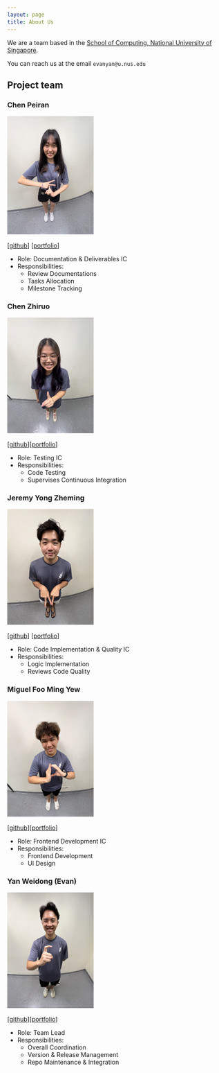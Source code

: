 ```yaml
---
layout: page
title: About Us
---
```


We are a team based in the [School of Computing, National University of Singapore](http://www.comp.nus.edu.sg).

You can reach us at the email `evanyan@u.nus.edu`

## Project team

### Chen Peiran

<img src="images/peiran18.png" width="200px">

[[github](https://github.com/peiran18)]
[[portfolio](team/peiran18.md)]

* Role: Documentation & Deliverables IC
* Responsibilities:
    * Review Documentations
    * Tasks Allocation
    * Milestone Tracking

### Chen Zhiruo

<img src="images/czhiruo.png" width="200px">

[[github](http://github.com/czhiruo)][[portfolio](team/czhiruo.md)]

* Role: Testing IC
* Responsibilities:
    * Code Testing
    * Supervises Continuous Integration

### Jeremy Yong Zheming

<img src="images/jeremyyong128.png" width="200px">

[[github](https://github.com/JeremyYong128)] [[portfolio](team/jeremyyong128.md)]

* Role: Code Implementation & Quality IC
* Responsibilities:
    * Logic Implementation
    * Reviews Code Quality

### Miguel Foo Ming Yew

<img src="images/migfoo02.png" width="200px">

[[github](http://github.com/migfoo02)][[portfolio](team/migfoo02.md)]

* Role: Frontend Development IC
* Responsibilities:
    * Frontend Development
    * UI Design

### Yan Weidong (Evan)

<img src="images/evanyan13.png" width="200px">

[[github](https://github.com/evanyan13)][[portfolio](team/evanyan13.md)]

* Role: Team Lead
* Responsibilities:
    * Overall Coordination
    * Version & Release Management
    * Repo Maintenance & Integration
